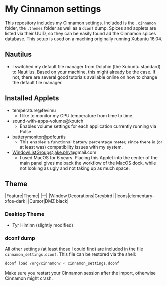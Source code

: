 # My Cinnamon settings
This repository includes my Cinnamon settings. Included is the `.cinnamon` folder, the `.themes` folder as well as a `dconf` dump.
Spices and applets are listed via their UUID, so they can be easily found ad the Cinnamon spices database. This setup is used on a maching originally running Xubuntu 16.04. 



## Nautilus
- I switched my default file manager from Dolphin (the Xubuntu standard) to Nautilus. Based on your machine, this might already be the case. If not, there are several good tutorials available online on how to change the default file manager.

## Installed Applets
- temperature@fevimu
  - I like to monitor my CPU temperature from time to time.
- sound-with-apps-volume@koutch
  - Enables volume settings for each application currently running via Pulse
- batterymonitor@pdfcurtis 
  - This enables a functional battery percentage meter, since there is (or at least was) compatibility issues with my system.
- WindowListGroup@jake.phy@gmail.com 
  - I used MacOS for 6 years. Placing this Applet into the center of the main panel gives me back the workflow of the MacOS dock, while not looking as ugly and not taking up as much space.


## Theme
|Feature|Theme|
|--|
|Window Decorations|Greybird|
|Icons|elementary-xfce-dark|
|Cursor|DMZ black|

### Desktop Theme
- Tyr Himinn (slightly modified)


### dconf dump
All other settings (at least those I could find) are included in the file `cinnamon_settings.dconf`.
This file can be restored via the shell:

```bash
dconf load /org/cinnamon/ < cinnamon_settings.dconf
```

Make sure you restart your Cinnamon session after the import, otherwise Cinnamon might crash.
